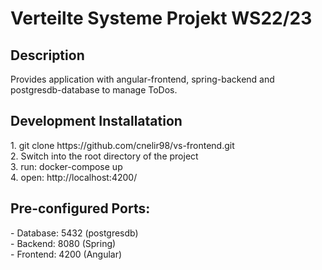 <h1> Verteilte Systeme Projekt WS22/23</h1>
<h2>Description</h2>
Provides application with angular-frontend, spring-backend and postgresdb-database to manage ToDos. <br>
<h2>Development Installatation</h2>
1. git clone https://github.com/cnelir98/vs-frontend.git<br>
2. Switch into the root directory of the project <br>
3. run: docker-compose up<br>
4. open: http://localhost:4200/ <br>

<h2>Pre-configured Ports:</h2>
- Database: 5432 (postgresdb)<br>
- Backend: 8080 (Spring)<br>
- Frontend: 4200 (Angular)<br>

